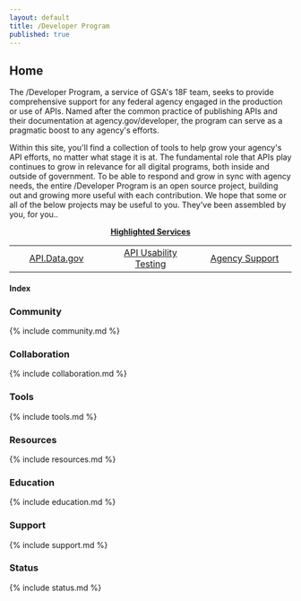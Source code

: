 ```yaml
---
layout: default
title: /Developer Program
published: true
---
```


## Home

The /Developer Program, a service of GSA's 18F team, seeks to provide comprehensive support for any federal agency engaged in the production or use of APIs.  Named after the common practice of publishing APIs and their documentation at agency.gov/developer, the program can serve as a pragmatic boost to any agency's efforts.  

Within this site, you'll find a collection of tools to help grow your agency's API efforts, no matter what stage it is at.  The fundamental role that APIs play continues to grow in relevance for all digital programs, both inside and outside of government.  To be able to respond and grow in sync with agency needs, the entire /Developer Program is an open source project, building out and growing more useful with each contribution.   We hope that some or all of the below projects may be useful to you.  They've been assembled by you, for you..  


<div style="text-align: center;"><strong><u>Highlighted Services</u></strong></div>
  
  
<table style="width: 100%;" border="0" cellpadding="2" cellspacing="2">
    <tr>
        <td style="text-align: center; width: 33%;"><a href="http://api.data.gov">API.Data.gov</a></td>
        <td style="text-align: center; width: 33%;"><a href="http://18f.github.io/API-Usability-Testing">API Usability Testing</a></td>
        <td style="text-align: center; width: 33%;"><a href="http://18f.github.io/API-All-the-X/pages/support">Agency Support</a></td>
    </tr>
</table>


#### Index

### Community 

{% include community.md %}

### Collaboration

{% include collaboration.md %}

### Tools 

{% include tools.md %}

### Resources 

{% include resources.md %}

### Education 

{% include education.md %}

### Support

{% include support.md %}

### Status  

{% include status.md %}

